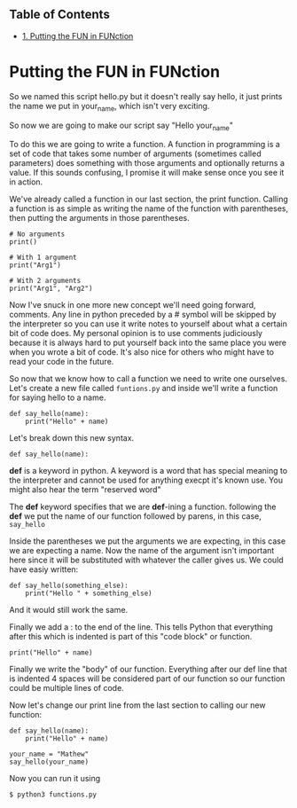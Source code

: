 <div id="table-of-contents">
<h2>Table of Contents</h2>
<div id="text-table-of-contents">
<ul>
<li><a href="#orgdc3cd7d">1. Putting the FUN in FUNction</a></li>
</ul>
</div>
</div>

<a id="orgdc3cd7d"></a>

# Putting the FUN in FUNction

So we named this script hello.py but it doesn't really say hello, it
just prints the name we put in your<sub>name</sub>, which isn't very exciting.

So now we are going to make our script say "Hello your<sub>name</sub>"

To do this we are going to write a function. A function in programming
is a set of code that takes some number of arguments (sometimes called
parameters) does something with those arguments and optionally returns a
value. If this sounds confusing, I promise it will make sense once you
see it in action.

We've already called a function in our last section, the print function.
Calling a function is as simple as writing the name of the function with
parentheses, then putting the arguments in those parentheses.

	# No arguments
	print()

	# With 1 argument
	print("Arg1")

	# With 2 arguments
	print("Arg1", "Arg2")

Now I've snuck in one more new concept we'll need going forward,
comments. Any line in python preceded by a # symbol will be skipped by
the interpreter so you can use it write notes to yourself about what a
certain bit of code does. My personal opinion is to use comments
judiciously because it is always hard to put yourself back into the same
place you were when you wrote a bit of code. It's also nice for others
who might have to read your code in the future.

So now that we know how to call a function we need to write one
ourselves. Let's create a new file called `funtions.py` and inside
we'll write a function for saying hello to a name.

	def say_hello(name):
		print("Hello" + name)

Let's break down this new syntax.

	def say_hello(name):

**def** is a keyword in python. A keyword is a word that has special
meaning to the interpreter and cannot be used for anything execpt it's
known use. You might also hear the term "reserved word"

The **def** keyword specifies that we are **def**-ining a function.
following the **def** we put the name of our function followed by parens,
in this case, `say_hello`

Inside the parentheses we put the arguments we are expecting, in this
case we are expecting a name. Now the name of the argument isn't
important here since it will be substituted with whatever the caller
gives us. We could have easiy written:

	def say_hello(something_else):
		print("Hello " + something_else)

And it would still work the same.

Finally we add a : to the end of the line. This tells Python that
everything after this which is indented is part of this "code block" or
function.

	print("Hello" + name)

Finally we write the "body" of our function. Everything after our def
line that is indented 4 spaces will be considered part of our function
so our function could be multiple lines of code.

Now let's change our print line from the last section to calling our new
function:

	def say_hello(name):
		print("Hello" + name)

	your_name = "Mathew"
	say_hello(your_name)

Now you can run it using

	$ python3 functions.py
